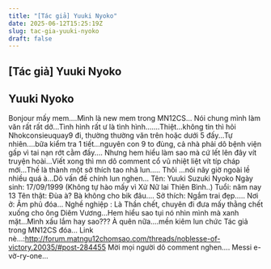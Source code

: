 ```yaml
---
title: "[Tác giả] Yuuki Nyoko"
date: 2025-06-12T15:25:19Z
slug: tac-gia-yuuki-nyoko
draft: false
---
```


## [Tác giả] Yuuki Nyoko

## Yuuki Nyoko

Bonjour mấy mem....Mình là new mem trong MN12CS...
Nói chung mình làm văn rất rất dở...Tình hình rất ư là tình hình.......Thiệt...không tin thì hỏi Nhokconsieuquay9 đi, thường thường văn trên hoặc dưới 5 đấy...Tự nhiên....bữa kiểm tra 1 tiết...nguyên con 9 to đùng, cả nhà phải dô bệnh viện gấp vì tai nạn rớt cằm đấy....
Nhưng hem hiểu làm sao mà cứ lết lên đây vít truyện hoài...Viết xong thì mn dô comment cổ vũ nhiệt liệt vít típ cháp mới...Thế là thành một sở thích tao nhã lun.....
Thôi ...nói nãy giờ ngoài lề nhiều quá à...Dô vấn đề chính lun nghen...
Tên: Yuuki Suzuki Nyoko
Ngày sinh: 17/09/1999 (Không tự hào mấy vì Xử Nữ lai Thiên Bình..)
Tuổi: năm nay 13
Tên thật: Đùa à? Bà không cho bik đâu....
Sở thích: Ngắm trai đẹp.....
Nơi ở: Âm phủ đóa...
Nghề nghiệp : Là Thần chết, chuyên đi đưa mấy thằng chết xuống cho ông Diêm Vương...Hem hiểu sao tụi nó nhìn mình mà xanh mặt...Mình xấu lắm hay sao???
À quên nữa....mền kiêm lun chức Tác giả trong MN12CS đóa...
Link nè...:http://forum.matngu12chomsao.com/threads/noblesse-of-victory.20035/#post-284455
Mời mọi người dô comment nghen....
Messi e-vờ-ry-one...